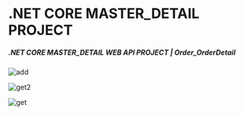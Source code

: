 # .NET CORE MASTER_DETAIL PROJECT

##### .NET CORE MASTER_DETAIL WEB API PROJECT | Order_OrderDetail
 
![add](https://github.com/kubrayesilkaya/.NET-CORE-MASTER_DETAIL-PROJECT/assets/93487264/71ea8078-8348-4e0b-88e4-91e0ed0b6225)

![get2](https://github.com/kubrayesilkaya/.NET-CORE-MASTER_DETAIL-PROJECT/assets/93487264/fc6791e4-f989-49b8-8b00-afa178ed63e3)

![get](https://github.com/kubrayesilkaya/.NET-CORE-MASTER_DETAIL-PROJECT/assets/93487264/3828e979-5f2c-42bc-91ef-dd9943b949f8)


